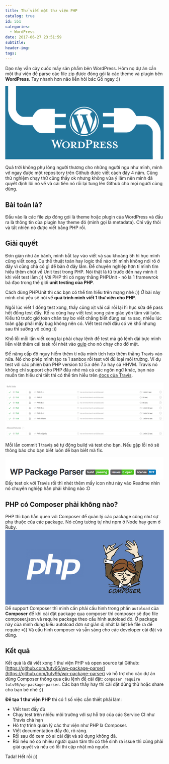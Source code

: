 ```yaml
---
title: Thử viết một thư viện PHP
catalog: true
id: 551
categories:
  - WordPress
date: 2017-06-27 23:51:59
subtitle:
header-img:
tags:
---
```


Dạo này vẫn cày cuốc mấy sản phẩm bên WordPress. Hôm nọ dự án cần một thư viện để parse các file zip được đóng gói là các theme và plugin bên **WordPress**. Tay nhanh hơn não liền hỏi bác Gồ ngay :))

![](../media/wordpress.png)

Quả trời không phụ lòng người thương cho những người ngu như mình, mình vớ ngay được một repository trên Github được viết cách đây 4 năm. Cũng thử nghiệm chạy thử cũng thấy ok nhưng không vừa ý lắm nên mình đã quyết định lôi nó về và cải tiến nó rồi lại tung lên Github cho mọi người cùng dùng.<!--more-->

## Bài toán là?

Đầu vào là các file zip đóng gói là theme hoặc plugin của WordPress và đầu ra là thông tin của plugin hay theme đó (mình gọi là metadata). Chỉ vậy thôi và tất nhiên nó được viết bằng PHP rồi.

## Giải quyết

Đơn giản như ăn bánh, mình bắt tay vào viết và sau khoảng 5h hì hục mình cũng viết xong. Cụ thể thuật toán hay logic thế nào thì mình không nói rõ ở đây vì cũng chả có gì để bàn ở đây lắm. Để chuyên nghiệp hơn tí mình tìm hiểu thêm chút về Unit test  trong PHP. Nói thật là từ trước đến nay mình ít khi viết test lắm :)) Với PHP thì có ngay thằng PHPUnit - nó là 1 framewrok bá đạo trong thế giới **unit testing của PHP**.

Cách dùng PHPUnit thì các bạn có thể tìm hiểu trên mạng nhé :)) Ở bài này mình chủ yếu sẽ nói về **quá trình mình viết 1 thư viện cho PHP**.

Ngồi lúc viết 1 đống test xong, thấy cũng xịt vài cái rồi lại hì hục sửa để pass hết đống test đấy. Kể ra cũng hay viết test xong cảm giác yên tâm vãi luôn. Kiểu từ trước giờ toàn chân tay bo viết chẳng biết đúng sai ra sao, nhiều lúc toàn gặp phải mấy bug không nên có. Viết test mới đầu có vẻ khổ nhưng sau thì sướng vô cùng :))

Khổ lỗi mỗi lần viết xong lại phải chạy lệnh để test mà gõ lệnh dài bực mình liền viêt thêm cái task rồi nhét vào [gulp](http://blogk.xyz/su-dung-gulp-de-viet-sass-hieu-qua/) cho nó chạy cho đỡ mệt.

Để nâng cấp độ nguy hiểm thêm tí nữa mình tích hợp thêm thằng Travis vào nữa. Nó cho phép mình tạo ra 1 sanbox rồi test với đủ loại môi trường. Ví dụ test với các phiên bản PHP version từ 5.x đến 7.x hay cả HHVM. Travis nó không chỉ support cho PHP đâu nhé mà cả các ngôn ngữ khác, bạn nào muốn tìm hiểu chi tiết thì có thể tìm hiểu trên [docs của Travis](https://docs.travis-ci.com/).

![](../media/travis.png)

Mỗi lần commit 1 travis sẽ tự động build và test cho bạn. Nếu gặp lỗi nó sẽ thông báo cho bạn biết luôn để bạn biết mà fix.

![](../media/SLB5QJP0S6egmPwwijR62g.png)
Đấy test ok với Travis rồi thì nhét thêm mấy icon như này vào Readme nhìn nó chuyên nghiệp hẳn phải không nào :D

## PHP có Composer phải không nào?

PHP thì bạn hẳn quen với Composer để quản lý các package cũng như sự phụ thuộc của các package. Nó cũng tương tự như npm ở Node hay gem ở Ruby.
![](../media/PHP-Composer.png)
Dể support Composer thì mình cần phải cấu hình trong phần `autoload` của **Composer** để khi cài đặt package qua composer thì composer sẽ đọc file composer.json và require package theo cấu hình autoload đó. Ở package này của mình dùng kiểu autoload đơn sơ giản dị nhất là liệt kê file ra để require =)) Và cấu hình composer và sẵn sàng cho các developer cài đặt và dùng.

## Kết quả

Kết quả là đã viết xong 1 thư viện PHP và open source tại Github: [https://github.com/tutv95/wp-package-parser](https://github.com/tutv95/wp-package-parser) và hỗ trợ cho các dự án dùng Composer thông qua câu lệnh để cài đặt: `composer require tutv95/wp-package-parser`. Các bạn thấy hay thì cài đặt dùng thử hoặc share cho bạn bè nhé :))

**Để tạo 1 thư viện PHP** thì có 1 số việc cần thiết phải làm:
- Viết test đầy đủ
- Chạy test trên nhiều môi trường với sự hỗ trợ của các Service CI như Travis chả hạn
- Hõ trợ trình quản lý các thư viện như PHP là Composer.
- Viết documentation đầy đủ, rõ ràng.
- Rồi sau đó xem có ai cài đặt và sử dụng không đã.
- Rồi nếu nó có nhiều người quan tâm thì có thể sinh ra issue thì cũng phải giải quyết và nếu có lỗi thì cập nhật mã nguồn.

Tada! Hết rồi :))